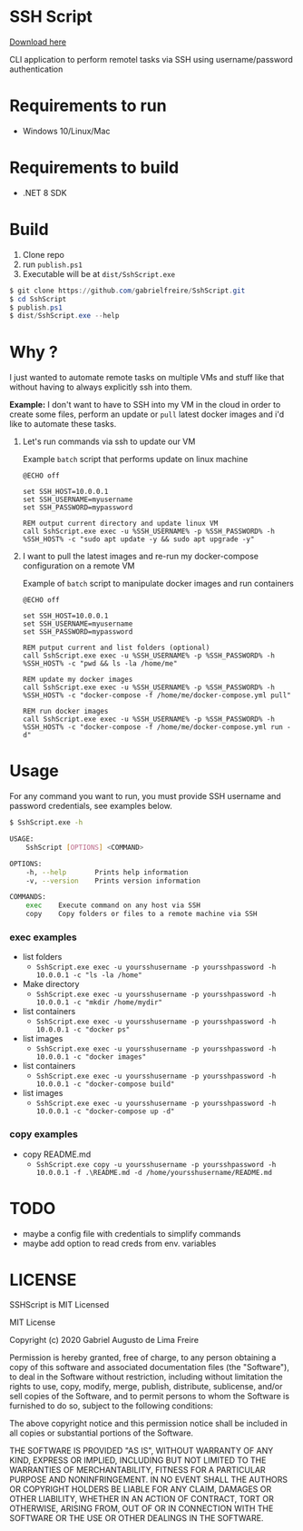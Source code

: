 # SSH Script

[Download here](https://github.com/gabrielfreire/SshScript/releases/download/1.0/SshScript.exe)

CLI application to perform remotel tasks via SSH using username/password authentication

# Requirements to run

- Windows 10/Linux/Mac

# Requirements to build
- .NET 8 SDK

# Build

1. Clone repo
2. run `publish.ps1`
3. Executable will be at `dist/SshScript.exe`

```powershell
$ git clone https://github.com/gabrielfreire/SshScript.git
$ cd SshScript
$ publish.ps1
$ dist/SshScript.exe --help
```

# Why ?

I just wanted to automate remote tasks on multiple VMs and stuff like that without having to always explicitly ssh into them.

**Example:** I don't want to have to SSH into my VM in the cloud in order to create some files, perform an update or `pull` latest docker images and
i'd like to automate these tasks.

1. Let's run commands via ssh to update our VM

	Example `batch` script that performs update on linux machine
	```batch
	@ECHO off

	set SSH_HOST=10.0.0.1
	set SSH_USERNAME=myusername
	set SSH_PASSWORD=mypassword

	REM output current directory and update linux VM
	call SshScript.exe exec -u %SSH_USERNAME% -p %SSH_PASSWORD% -h %SSH_HOST% -c "sudo apt update -y && sudo apt upgrade -y"
	```


2. I want to pull the latest images and re-run my docker-compose configuration on a remote VM
	
	Example of `batch` script to manipulate docker images and run containers
	```batch
	@ECHO off

	set SSH_HOST=10.0.0.1
	set SSH_USERNAME=myusername
	set SSH_PASSWORD=mypassword

	REM putput current and list folders (optional)
	call SshScript.exe exec -u %SSH_USERNAME% -p %SSH_PASSWORD% -h %SSH_HOST% -c "pwd && ls -la /home/me"

	REM update my docker images
	call SshScript.exe exec -u %SSH_USERNAME% -p %SSH_PASSWORD% -h %SSH_HOST% -c "docker-compose -f /home/me/docker-compose.yml pull"

	REM run docker images
	call SshScript.exe exec -u %SSH_USERNAME% -p %SSH_PASSWORD% -h %SSH_HOST% -c "docker-compose -f /home/me/docker-compose.yml run -d"

	```

# Usage

For any command you want to run, you must provide SSH username and password credentials, see examples below.

```bash
$ SshScript.exe -h

USAGE:
    SshScript [OPTIONS] <COMMAND>

OPTIONS:
    -h, --help       Prints help information
    -v, --version    Prints version information

COMMANDS:
    exec    Execute command on any host via SSH
    copy    Copy folders or files to a remote machine via SSH
```

### exec examples

- list folders
	- `SshScript.exe exec -u yoursshusername -p yoursshpassword -h 10.0.0.1 -c "ls -la /home"`
- Make directory
	- `SshScript.exe exec -u yoursshusername -p yoursshpassword -h 10.0.0.1 -c "mkdir /home/mydir"`
- list containers
	- `SshScript.exe exec -u yoursshusername -p yoursshpassword -h 10.0.0.1 -c "docker ps"`
- list images
	- `SshScript.exe exec -u yoursshusername -p yoursshpassword -h 10.0.0.1 -c "docker images"`
- list containers
	- `SshScript.exe exec -u yoursshusername -p yoursshpassword -h 10.0.0.1 -c "docker-compose build"`
- list images
	- `SshScript.exe exec -u yoursshusername -p yoursshpassword -h 10.0.0.1 -c "docker-compose up -d"`

### copy examples

- copy README.md
	- `SshScript.exe copy -u yoursshusername -p yoursshpassword -h 10.0.0.1 -f .\README.md -d /home/yoursshusername/README.md`
	
# TODO
- maybe a config file with credentials to simplify commands
- maybe add option to read creds from env. variables


# LICENSE
SSHScript is MIT Licensed

MIT License

Copyright (c) 2020 Gabriel Augusto de Lima Freire

Permission is hereby granted, free of charge, to any person obtaining a copy
of this software and associated documentation files (the "Software"), to deal
in the Software without restriction, including without limitation the rights
to use, copy, modify, merge, publish, distribute, sublicense, and/or sell
copies of the Software, and to permit persons to whom the Software is
furnished to do so, subject to the following conditions:

The above copyright notice and this permission notice shall be included in all
copies or substantial portions of the Software.

THE SOFTWARE IS PROVIDED "AS IS", WITHOUT WARRANTY OF ANY KIND, EXPRESS OR
IMPLIED, INCLUDING BUT NOT LIMITED TO THE WARRANTIES OF MERCHANTABILITY,
FITNESS FOR A PARTICULAR PURPOSE AND NONINFRINGEMENT. IN NO EVENT SHALL THE
AUTHORS OR COPYRIGHT HOLDERS BE LIABLE FOR ANY CLAIM, DAMAGES OR OTHER
LIABILITY, WHETHER IN AN ACTION OF CONTRACT, TORT OR OTHERWISE, ARISING FROM,
OUT OF OR IN CONNECTION WITH THE SOFTWARE OR THE USE OR OTHER DEALINGS IN THE
SOFTWARE.